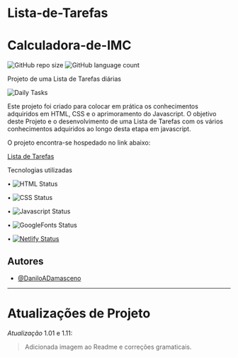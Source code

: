 # Lista-de-Tarefas

# Calculadora-de-IMC

![GitHub repo size](https://img.shields.io/github/repo-size/DaniloADamasceno/Lista-de-Tarefas?style=for-the-badge)
![GitHub language count](https://img.shields.io/github/languages/count/DaniloADamasceno/Lista-de-Tarefas?style=for-the-badge)

Projeto de uma Lista de Tarefas diárias 

![Daily Tasks](https://user-images.githubusercontent.com/71226047/179369082-5ba10e5e-54ca-416d-afdc-c87b544f923f.jpg)

Este projeto foi criado para colocar em prática os conhecimentos adquiridos em HTML, CSS e o aprimoramento do Javascript.
O objetivo deste Projeto e o desenvolvimento de uma  Lista de Tarefas com os vários conhecimentos adquiridos ao longo desta etapa em javascript.


O projeto encontra-se hospedado no link abaixo:

[Lista de Tarefas](https://tasklist101.netlify.app/)

Tecnologias utilizadas 

• 	   ![HTML Status](https://img.shields.io/badge/HTML5-E34F26?style=for-the-badge&logo=html5&logoColor=white)

• 	   ![CSS Status](https://img.shields.io/badge/CSS3-1572B6?style=for-the-badge&logo=css3&logoColor=white)

•      ![Javascript Status](https://img.shields.io/badge/JavaScript-323330?style=for-the-badge&logo=javascript&logoColor=F7DF1E)

•      ![GoogleFonts Status](https://img.shields.io/badge/Google-Fonts-green)

•	     [![Netlify Status](https://api.netlify.com/api/v1/badges/4fcccf50-a6d6-452b-839e-6852f4824112/deploy-status)](https://app.netlify.com/sites/clocktimer101/deploys)



## Autores

- [@DaniloADamasceno](https://github.com/DaniloADamasceno)

______________________________________________________________________________________________________________________________________________________________
# Atualizações de Projeto

*Atualização* 1.01 e 1.11:
> Adicionada imagem ao Readme e correções gramaticais.
